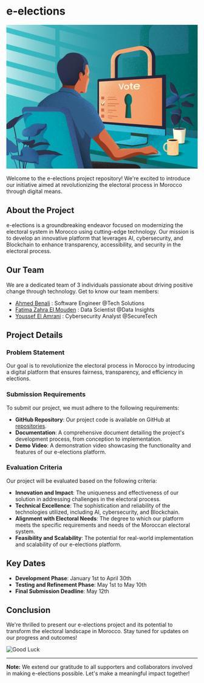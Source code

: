 # e-elections

![e-elections](images/elections.png)

Welcome to the e-elections project repository! We're excited to introduce our initiative aimed at revolutionizing the electoral process in Morocco through digital means.

## About the Project

e-elections is a groundbreaking endeavor focused on modernizing the electoral system in Morocco using cutting-edge technology. Our mission is to develop an innovative platform that leverages AI, cybersecurity, and Blockchain to enhance transparency, accessibility, and security in the electoral process.

## Our Team

We are a dedicated team of 3 individuals passionate about driving positive change through technology. Get to know our team members:

- [Ahmed Benali](https://www.linkedin.com/in/ahmed-benali/) : Software Engineer @Tech Solutions
- [Fatima Zahra El Mouden](https://www.linkedin.com/in/fatima-zahra-el-mouden/) : Data Scientist @Data Insights
- [Youssef El Amrani](https://www.linkedin.com/in/youssef-el-amrani/) : Cybersecurity Analyst @SecureTech

## Project Details

### Problem Statement

Our goal is to revolutionize the electoral process in Morocco by introducing a digital platform that ensures fairness, transparency, and efficiency in elections.

### Submission Requirements

To submit our project, we must adhere to the following requirements:

- **GitHub Repository**: Our project code is available on GitHub at [repositories](https://github.com/orgs/e-elections-morroco/repositories).
- **Documentation**: A comprehensive document detailing the project's development process, from conception to implementation.
- **Demo Video**: A demonstration video showcasing the functionality and features of our e-elections platform.

### Evaluation Criteria

Our project will be evaluated based on the following criteria:

- **Innovation and Impact**: The uniqueness and effectiveness of our solution in addressing challenges in the electoral process.
- **Technical Excellence**: The sophistication and reliability of the technologies utilized, including AI, cybersecurity, and Blockchain.
- **Alignment with Electoral Needs**: The degree to which our platform meets the specific requirements and needs of the Moroccan electoral system.
- **Feasibility and Scalability**: The potential for real-world implementation and scalability of our e-elections platform.

## Key Dates

- **Development Phase**: January 1st to April 30th
- **Testing and Refinement Phase**: May 1st to May 10th
- **Final Submission Deadline**: May 12th

## Conclusion

We're thrilled to present our e-elections project and its potential to transform the electoral landscape in Morocco. Stay tuned for updates on our progress and outcomes!

![Good Luck](https://media.giphy.com/media/l41lUJ1YoZB1lHVPG/giphy.gif)

---

**Note:** We extend our gratitude to all supporters and collaborators involved in making e-elections possible. Let's make a meaningful impact together!
